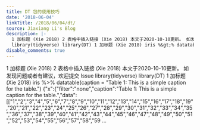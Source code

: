 ```yaml
---
title: DT 包的使用技巧
date: '2018-06-04'
linkTitle: /2018/06/04/dt/
source: Jiaxiang Li's Blog
description: |-
  1 加标题 (Xie 2018) 2 表格中插入链接 (Xie 2018) 本文于2020-10-10更新。 如发现问题或者有建议，欢迎提交 Issue
  library(tidyverse) library(DT) 1 加标题 (Xie 2018) iris %&gt;% datatable(caption = &quot;Table 1: This is a simple caption for the table.&quot;) {"x":{"filter":"none","caption":"Table 1: This is a simple caption for the table.","data":[["1","2","3","4","5","6","7","8","9","10","11","12","13","14","15","16","17","18","19","20","21","22","23","24","25","26","27","28","29","30","31","32","33","34","35","36","37","38","39","40","41","42","43","44","45","46","47","48","49","50","51","52","53","54","55","56","57","58","59 ...
disable_comments: true
---
```

1 加标题 (Xie 2018) 2 表格中插入链接 (Xie 2018) 本文于2020-10-10更新。 如发现问题或者有建议，欢迎提交 Issue
library(tidyverse) library(DT) 1 加标题 (Xie 2018) iris %&gt;% datatable(caption = &quot;Table 1: This is a simple caption for the table.&quot;) {"x":{"filter":"none","caption":"Table 1: This is a simple caption for the table.","data":[["1","2","3","4","5","6","7","8","9","10","11","12","13","14","15","16","17","18","19","20","21","22","23","24","25","26","27","28","29","30","31","32","33","34","35","36","37","38","39","40","41","42","43","44","45","46","47","48","49","50","51","52","53","54","55","56","57","58","59 ...